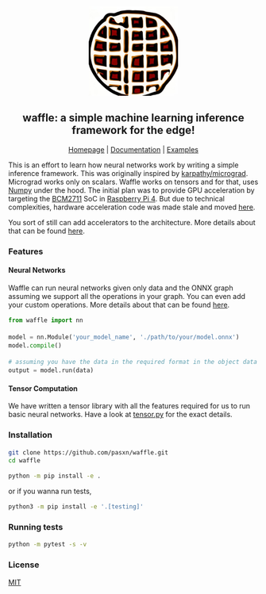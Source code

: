 <div align="center">

<img src="https://raw.githubusercontent.com/pasxn/waffle/docs/docs/assets/logo.jpg" alt="logo" width="180"/>

## waffle: a simple machine learning inference framework for the edge!

[Homepage](https://github.com/pasxn/waffle) | [Documentation](https://github.com/pasxn/waffle/blob/main/docs/abstractions.md) | [Examples](/examples)

</div>

This is an effort to learn how neural networks work by writing a simple inference framework. This was originally inspired by [karpathy/micrograd](https://github.com/karpathy/micrograd). Micrograd works only on scalars. Waffle works on tensors and for that, uses [Numpy](https://numpy.org) under the hood. The initial plan was to provide GPU acceleration by targeting the [BCM2711](https://datasheets.raspberrypi.com/bcm2711/bcm2711-peripherals.pdf) SoC in [Raspberry Pi 4](https://www.raspberrypi.com/products/raspberry-pi-4-model-b). But due to technical complexities, hardware acceleration code was made stale and moved [here](https://github.com/pasxn/v3dBLAS).

You sort of still can add accelerators to the architecture. More details about that can be found [here](https://github.com/pasxn/waffle/blob/main/docs/abstractions.md/#adding-an-accelerator).

### Features
#### Neural Networks

Waffle can run neural networks given only data and the ONNX graph assuming we support all the operations in your graph. You can even add your custom operations. More details about that can be found [here](https://github.com/pasxn/waffle/blob/main/docs/abstractions.md/#adding-an-operation).

```py
from waffle import nn

model = nn.Module('your_model_name', './path/to/your/model.onnx')
model.compile()

# assuming you have the data in the required format in the object data
output = model.run(data)
```
#### Tensor Computation

We have written a tensor library with all the features required for us to run basic neural networks. Have a look at [tensor.py](https://github.com/pasxn/waffle/blob/main/waffle/tensor.py) for the exact details.

### Installation

```bash
git clone https://github.com/pasxn/waffle.git
cd waffle
```
```bash
python -m pip install -e .
```
or if you wanna run tests,
```bash
python3 -m pip install -e '.[testing]'
```

### Running tests

```bash
python -m pytest -s -v
```

### License

[MIT](https://github.com/pasxn/waffle/blob/main/LICENSE)